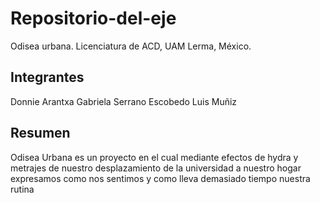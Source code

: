 # Repositorio-del-eje
Odisea urbana. Licenciatura de ACD, UAM Lerma, México.

## Integrantes
Donnie
Arantxa Gabriela Serrano Escobedo
Luis Muñiz

## Resumen
Odisea Urbana es un proyecto en el cual mediante efectos de hydra y metrajes de nuestro desplazamiento de la universidad a nuestro hogar expresamos como nos sentimos y como lleva demasiado tiempo nuestra rutina 
